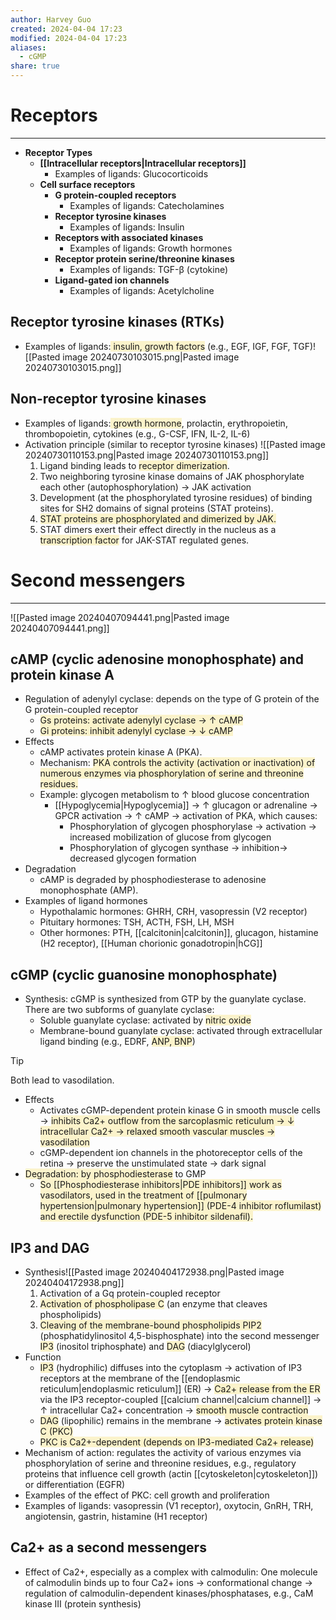 ```yaml
---
author: Harvey Guo
created: 2024-04-04 17:23
modified: 2024-04-04 17:23
aliases:
  - cGMP
share: true
---
```

# Receptors
---
- **Receptor Types**  
	- **[[Intracellular receptors|Intracellular receptors]]**  
		- Examples of ligands: Glucocorticoids
	- **Cell surface receptors**  
		- **G protein-coupled receptors**  
			- Examples of ligands: Catecholamines
		- **Receptor tyrosine kinases**  
			- Examples of ligands: Insulin
		- **Receptors with associated kinases**  
			- Examples of ligands: Growth hormones
		- **Receptor protein serine/threonine kinases**  
			- Examples of ligands: TGF-β (cytokine)
		- **Ligand-gated ion channels**  
			- Examples of ligands: Acetylcholine
## Receptor tyrosine kinases (RTKs)
- Examples of ligands:<span style="background:rgba(240, 200, 0, 0.2)"> insulin, growth factors</span> (e.g., EGF, IGF, FGF, TGF)![[Pasted image 20240730103015.png|Pasted image 20240730103015.png]]
## Non-receptor tyrosine kinases
- Examples of ligands:<span style="background:rgba(240, 200, 0, 0.2)"> growth hormone</span>, prolactin, erythropoietin, thrombopoietin, cytokines (e.g., G-CSF, IFN, IL-2, IL-6)
- Activation principle (similar to receptor tyrosine kinases) ![[Pasted image 20240730110153.png|Pasted image 20240730110153.png]]
	1. Ligand binding leads to <span style="background:rgba(240, 200, 0, 0.2)">receptor dimerization</span>.
	2. Two neighboring tyrosine kinase domains of JAK phosphorylate each other (autophosphorylation) → JAK activation
	3. Development (at the phosphorylated tyrosine residues) of binding sites for SH2 domains of signal proteins (STAT proteins). 
	4. <span style="background:rgba(240, 200, 0, 0.2)">STAT proteins are phosphorylated and dimerized by JAK.</span>
	5. STAT dimers exert their effect directly in the nucleus as a <span style="background:rgba(240, 200, 0, 0.2)">transcription factor</span> for JAK-STAT regulated genes.
# Second messengers
---
![[Pasted image 20240407094441.png|Pasted image 20240407094441.png]]
## cAMP (cyclic adenosine monophosphate)  and protein kinase A
- Regulation of adenylyl cyclase: depends on the type of G protein of the G protein-coupled receptor
	- <span style="background:rgba(240, 200, 0, 0.2)">Gs proteins: activate adenylyl cyclase → ↑ cAMP</span>
	- <span style="background:rgba(240, 200, 0, 0.2)">Gi proteins: inhibit adenylyl cyclase → ↓ cAMP</span>
- Effects
	- cAMP activates protein kinase A (PKA).
	- Mechanism: <span style="background:rgba(240, 200, 0, 0.2)">PKA controls the activity (activation or inactivation) of numerous enzymes via phosphorylation of serine and threonine residues.</span>
	- Example: glycogen metabolism to ↑ blood glucose concentration
		- [[Hypoglycemia|Hypoglycemia]] → ↑ glucagon or adrenaline → GPCR activation → ↑ cAMP → activation of PKA, which causes:
			- Phosphorylation of glycogen phosphorylase → activation → increased mobilization of glucose from glycogen
			- Phosphorylation of glycogen synthase → inhibition→ decreased glycogen formation
- Degradation
	- cAMP is degraded by phosphodiesterase to adenosine monophosphate (AMP).
- Examples of ligand hormones
	- Hypothalamic hormones: GHRH, CRH, vasopressin (V2 receptor)
	- Pituitary hormones: TSH, ACTH, FSH, LH, MSH
	- Other hormones: PTH, [[calcitonin|calcitonin]], glucagon, histamine (H2 receptor), [[Human chorionic gonadotropin|hCG]]
## cGMP (cyclic guanosine monophosphate)
- Synthesis: cGMP is synthesized from GTP by the guanylate cyclase. There are two subforms of guanylate cyclase:
	- Soluble guanylate cyclase: activated by <span style="background:rgba(240, 200, 0, 0.2)">nitric oxide</span>
	- Membrane-bound guanylate cyclase: activated through extracellular ligand binding (e.g., EDRF, <span style="background:rgba(240, 200, 0, 0.2)">ANP, BNP</span>)

>[!tip] 
>Both lead to vasodilation.
- Effects
	- Activates cGMP-dependent protein kinase G in smooth muscle cells → <span style="background:rgba(240, 200, 0, 0.2)">inhibits Ca2+ outflow from the sarcoplasmic reticulum → ↓ intracellular Ca2+ → relaxed smooth vascular muscles → vasodilation</span>
	- cGMP-dependent ion channels in the photoreceptor cells of the retina → preserve the unstimulated state → dark signal
- <span style="background:rgba(240, 200, 0, 0.2)">Degradation: by phosphodiesterase</span> to GMP
	- <span style="background:rgba(240, 200, 0, 0.2)">So [[Phosphodiesterase inhibitors|PDE inhibitors]] work as vasodilators, used in the treatment of [[pulmonary hypertension|pulmonary hypertension]] (PDE-4 inhibitor roflumilast) and erectile dysfunction (PDE-5 inhibitor sildenafil).</span>
## IP3 and DAG
- Synthesis![[Pasted image 20240404172938.png|Pasted image 20240404172938.png]]
	1. Activation of a Gq protein-coupled receptor
	2. <span style="background:rgba(240, 200, 0, 0.2)">Activation of phospholipase C</span> (an enzyme that cleaves phospholipids) 
	3. <span style="background:rgba(240, 200, 0, 0.2)">Cleaving of the membrane-bound phospholipids PIP2</span> (phosphatidylinositol 4,5-bisphosphate) into the second messenger <span style="background:rgba(240, 200, 0, 0.2)">IP3</span> (inositol triphosphate) and <span style="background:rgba(240, 200, 0, 0.2)">DAG</span> (diacylglycerol)
- Function
	- <span style="background:rgba(240, 200, 0, 0.2)">IP3</span> (hydrophilic) diffuses into the cytoplasm → activation of IP3 receptors at the membrane of the [[endoplasmic reticulum|endoplasmic reticulum]] (ER) → <span style="background:rgba(240, 200, 0, 0.2)">Ca2+ release from the ER</span> via the IP3 receptor-coupled [[calcium channel|calcium channel]] → ↑ intracellular Ca2+ concentration → <span style="background:rgba(240, 200, 0, 0.2)">smooth muscle contraction</span>
	- <span style="background:rgba(240, 200, 0, 0.2)">DAG</span> (lipophilic) remains in the membrane → <span style="background:rgba(240, 200, 0, 0.2)">activates protein kinase C (PKC)</span> 
	- <span style="background:rgba(240, 200, 0, 0.2)">PKC is Ca2+-dependent (depends on IP3-mediated Ca2+ release)</span>
- Mechanism of action: regulates the activity of various enzymes via phosphorylation of serine and threonine residues, e.g., regulatory proteins that influence cell growth (actin [[cytoskeleton|cytoskeleton]]) or differentiation (EGFR)
- Examples of the effect of PKC: cell growth and proliferation
- Examples of ligands: vasopressin (V1 receptor), oxytocin, GnRH, TRH, angiotensin, gastrin, histamine (H1 receptor)
## Ca2+ as a second messengers
- Effect of Ca2+, especially as a complex with calmodulin: One molecule of calmodulin binds up to four Ca2+ ions → conformational change → regulation of calmodulin-dependent kinases/phosphatases, e.g., CaM kinase III (protein synthesis)